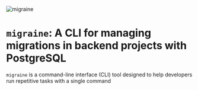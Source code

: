 ![migraine](https://github.com/user-attachments/assets/1f1f90d0-3a85-44c8-b84a-b23838bf35c2)

# `migraine`: A CLI for managing migrations in backend projects with PostgreSQL

`migraine` is a command-line interface (CLI) tool designed to help developers run repetitive tasks with a single command


